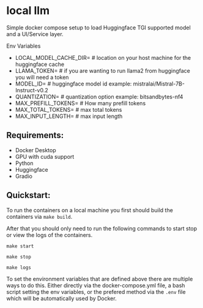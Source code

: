 # local llm
Simple docker compose setup to load Huggingface TGI supported model and a UI/Service layer.

Env Variables
- LOCAL_MODEL_CACHE_DIR= # location on your host machine for the huggingface cache
- LLAMA_TOKEN= # if you are wanting to run llama2 from huggingface you will need a token
- MODEL_ID= # huggingface model id example: mistralai/Mistral-7B-Instruct-v0.2
- QUANTIZATION= # quantization option example: bitsandbytes-nf4
- MAX_PREFILL_TOKENS= # How many prefill tokens
- MAX_TOTAL_TOKENS= # max total tokens 
- MAX_INPUT_LENGTH= # max input length


## Requirements:
- Docker Desktop
- GPU with cuda support
- Python
- Huggingface
- Gradio

## Quickstart:
To run the containers on a local machine you first should build the containers via `make build`.

After that you should only need to run the following commands to start stop or view the logs of the containers.

`make start`

`make stop`

`make logs`

To set the environment variables that are defined above there are multiple ways to do this. Either directly via the docker-compose.yml file, a bash script setting the env variables, or the prefered method via the `.env` file which will be automatically used by Docker.